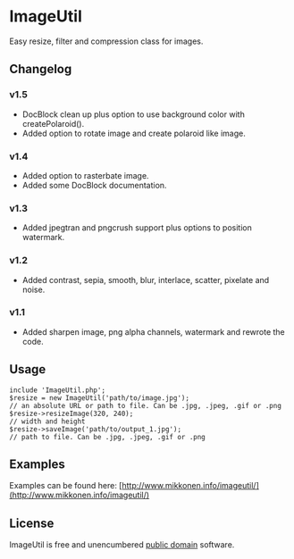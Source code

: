 ImageUtil
=========

Easy resize, filter and compression class for images.

Changelog
---------

### v1.5

- DocBlock clean up plus option to use background color with createPolaroid().
- Added option to rotate image and create polaroid like image. 

### v1.4

- Added option to rasterbate image.
- Added some DocBlock documentation.

### v1.3

- Added jpegtran and pngcrush support plus options to position watermark.

### v1.2

- Added contrast, sepia, smooth, blur, interlace, scatter, pixelate and noise.

### v1.1

- Added sharpen image, png alpha channels, watermark and rewrote the code.


Usage
-----

	include 'ImageUtil.php';
	$resize = new ImageUtil('path/to/image.jpg');
	// an absolute URL or path to file. Can be .jpg, .jpeg, .gif or .png
	$resize->resizeImage(320, 240);
	// width and height
	$resize->saveImage('path/to/output_1.jpg');
	// path to file. Can be .jpg, .jpeg, .gif or .png

Examples
--------

Examples can be found here: [http://www.mikkonen.info/imageutil/](http://www.mikkonen.info/imageutil/)

License
-------

ImageUtil is free and unencumbered [public domain][Unlicense] software.

[Unlicense]: http://unlicense.org/
